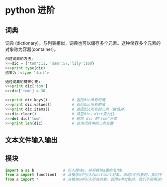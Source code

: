 # python 进阶
## 词典
词典 (dictionary)。与列表相似，词典也可以储存多个元素。这种储存多个元素的对象称为容器(container)。

```python
创建词典的方法:
>>>dic = {'tom':11, 'sam':57,'lily':100}
>>>print type(dic)
结果为：<type 'dict'>

通过词典的键来引用:
>>>print dic['tom']
>>>dic['tom'] = 30
```
```python
>>>print dic.keys()           # 返回dic所有的键
>>>print dic.values()         # 返回dic所有的值
>>>print dic.items()          # 返回dic所有的元素（键值对）
>>>dic.clear()                # 清空dic，dict变为{}
>>>del dic['tom']             # 删除 dic 的‘tom’元素
>>>print len(dic)             # 查询词典中的元素总数
```

## 文本文件输入输出

## 模块
```python
import a as b             # 引入模块a，并将模块a重命名为b
from a import function1   # 从模块a中引入function1对象。调用a中对象时，我们不用再说明模块，即直接使用function1，而不是a.function1。
from a import *           # 从模块a中引入所有对象。调用a中对象时，我们不用再说明模块，即直接使用对象，而不是a.对象。
```

